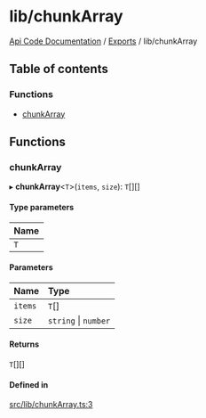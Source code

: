 # lib/chunkArray
 
[Api Code Documentation](../README.md) / [Exports](../modules.md) / lib/chunkArray

## Table of contents

### Functions

- [chunkArray](lib_chunkArray.md#chunkarray)

## Functions

### chunkArray

▸ **chunkArray**\<`T`\>(`items`, `size`): `T`[][]

#### Type parameters

| Name |
| :------ |
| `T` |

#### Parameters

| Name | Type |
| :------ | :------ |
| `items` | `T`[] |
| `size` | `string` \| `number` |

#### Returns

`T`[][]

#### Defined in

[src/lib/chunkArray.ts:3](https://github.com/openkfw/TruBudget/blob/2e83742/api/src/lib/chunkArray.ts#L3)
